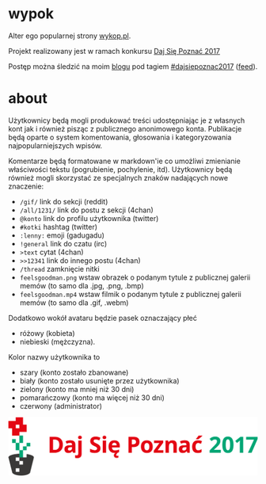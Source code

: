 # wypok

Alter ego popularnej strony [wykop.pl](http://www.wykop.pl).

Projekt realizowany jest w ramach konkursu [Daj Się Poznać 2017](http://dajsiepoznac.pl)

Postęp można śledzić na moim [blogu](https://arturtamborski.pl/) pod tagiem [#dajsiepoznac2017](https://arturtamborski.pl/tags/dajsiepoznac2017) ([feed](https://arturtamborski.pl/tags/dajsiepoznac2017/feed)).

# about

Użytkownicy będą mogli produkować treści udostępniając je z własnych kont jak i również pisząc z publicznego anonimowego konta.
Publikacje będą oparte o system komentowania, głosowania i kategoryzowania najpopularniejszych wpisów.

Komentarze będą formatowane w markdown'ie co umożliwi zmienianie właściwości tekstu (pogrubienie, pochylenie, itd).
Użytkownicy będą również mogli skorzystać ze specjalnych znaków nadających nowe znaczenie:
  - `/gif/` link do sekcji (reddit)
  - `/all/1231/` link do postu z sekcji (4chan)
  - `@konto` link do profilu użytkownika (twitter)
  - `#kotki` hashtag (twitter)
  - `:lenny:` emoji (gadugadu)
  - `!general` link do czatu (irc)
  - `>text` cytat (4chan)
  - `>>12341` link do innego postu (4chan)
  - `/thread` zamknięcie nitki
  - `feelsgoodman.png` wstaw obrazek o podanym tytule z publicznej galerii memów (to samo dla .jpg, .png, .bmp)
  - `feelsgoodman.mp4` wstaw filmik o podanym tytule z publicznej galerii memów (to samo dla .gif, .webm)

Dodatkowo wokół avataru będzie pasek oznaczający płeć
  - różowy (kobieta)
  - niebieski (mężczyzna).

Kolor nazwy użytkownika to
  - szary (konto zostało zbanowane)
  - biały (konto zostało usunięte przez użytkownika)
  - zielony (konto ma mniej niż 30 dni)
  - pomarańczowy (konto ma więcej niż 30 dni)
  - czerwony (administrator)

![logo konkursu](https://github.com/arturtamborski/wypok/raw/master/dajsiepoznac2017-logo.png)

